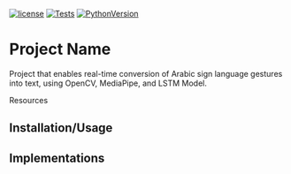 [![license](https://img.shields.io/badge/license-MIT-blue)](https://opensource.org/license/mit/)
[![Tests](https://github.com/mogomaa79/sign-to-text-AR/actions/workflows/tests.yml/badge.svg)](https://github.com/mogomaa79/sign-to-text-AR/actions)
[![PythonVersion](https://img.shields.io/badge/python-3.10-blue)](https://img.shields.io/badge/python-3.10-blue)

# Project Name
Project that enables real-time conversion of Arabic sign language gestures into text, using OpenCV, MediaPipe, and LSTM Model.

Resources



## Installation/Usage

## Implementations


